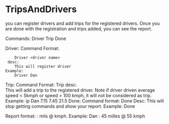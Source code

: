 # TripsAndDrivers

you can register drivers and add trips for the registered drivers.
Once you are done with the registration and trips added, you can see the report.

Commands:
Driver
Trip
Done

Driver:
	Command Format:
	
		Driver <driver name>
	 desc:
		This will register driver
	Example:
		Driver Dan
Trip:
	Command Format:
		Trip <registered driver name> <start time> <end time> <total kms>
	desc:	
		This will add a trip to the registered driver. Note if driver driven average speed < 5kmph or speed > 100 kmph, it will not be considered as trip.
	Example:
		ip Dan 7.15 7.45 21.5
Done:
	Command format:
		Done
	Desc:
		This will stop getting commands and show your report.
	Example: 
		Done

Report format:
		<DriverName> : <total no of miles> mils @ <avg speed> kmph.
	Example:
		Dan : 45 milles @ 55 kmph